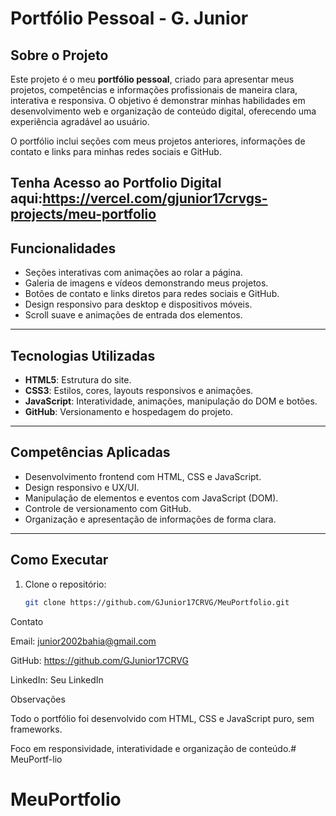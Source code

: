# Portfólio Pessoal - G. Junior

## Sobre o Projeto
Este projeto é o meu **portfólio pessoal**, criado para apresentar meus projetos, competências e informações profissionais de maneira clara, interativa e responsiva. O objetivo é demonstrar minhas habilidades em desenvolvimento web e organização de conteúdo digital, oferecendo uma experiência agradável ao usuário.

O portfólio inclui seções com meus projetos anteriores, informações de contato e links para minhas redes sociais e GitHub.

Tenha Acesso ao Portfolio Digital aqui:https://vercel.com/gjunior17crvgs-projects/meu-portfolio
---

## Funcionalidades
- Seções interativas com animações ao rolar a página.
- Galeria de imagens e vídeos demonstrando meus projetos.
- Botões de contato e links diretos para redes sociais e GitHub.
- Design responsivo para desktop e dispositivos móveis.
- Scroll suave e animações de entrada dos elementos.

---

## Tecnologias Utilizadas
- **HTML5**: Estrutura do site.
- **CSS3**: Estilos, cores, layouts responsivos e animações.
- **JavaScript**: Interatividade, animações, manipulação do DOM e botões.
- **GitHub**: Versionamento e hospedagem do projeto.

---

## Competências Aplicadas
- Desenvolvimento frontend com HTML, CSS e JavaScript.
- Design responsivo e UX/UI.
- Manipulação de elementos e eventos com JavaScript (DOM).
- Controle de versionamento com GitHub.
- Organização e apresentação de informações de forma clara.

---

## Como Executar
1. Clone o repositório:
   ```bash
   git clone https://github.com/GJunior17CRVG/MeuPortfolio.git

Contato

Email: junior2002bahia@gmail.com

GitHub: https://github.com/GJunior17CRVG

LinkedIn: Seu LinkedIn

Observações

Todo o portfólio foi desenvolvido com HTML, CSS e JavaScript puro, sem frameworks.

Foco em responsividade, interatividade e organização de conteúdo.# MeuPortf-lio
# MeuPortfolio
